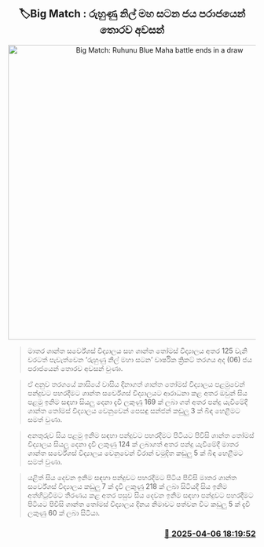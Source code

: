 <p align='center'><b><h2 align='center' title='Big Match: Ruhunu Blue Maha battle ends in a draw'>🏷Big Match : රුහුණු නිල් ම​හ සටන ජය පරාජයෙන් තොරව අවසන්</h2></b></p>
<p align='center'><img src='https://helakuru.sgp1.cdn.digitaloceanspaces.com/esana/images/lib/battle-of-the-blue-ruhuna.jpg' width='600' alt='Big Match: Ruhunu Blue Maha battle ends in a draw'></p>

> මාතර ශාන්ත සර්වේශස් විද්‍යාලය සහ ශාන්ත තෝමස් විද්‍යාල​ය අතර 125 වැනි වරටත් පැවැත්වෙන ‘රුහුණු නිල් මහා සටන’ වාර්ෂික ක්‍රිකට් තරග​ය අද (06) ජය පරාජයෙන් තොරව අවසන් වුණා.

> ඒ අනුව තරගයේ කාසියේ වාසිය දිනාගත් ශාන්ත තෝමස් විද්‍යාලය පළමුවෙන් පන්දුවට පහරදීමට ශාන්ත සර්වේශස් විද්‍යාලයට ආරාධනා කළ අතර ඔවුන් සිය පළමු ඉනිම සඳහා සියලු දෙනා දැවී ලකුණු 169 ක් ලබා ගත් අතර පන්දු යැවීමේදී ශාන්ත තෝමස් විද්‍යාලය වෙනුවෙන් පෙසඳු සන්ජන් කඩුලු 3 ක් බිඳ හෙළීමට සමත් වුණා.

> අනතුරුව සිය පළමු ඉනිම සඳහා පන්දුවට පහරදීමට පිටියට පිවිසි ශාන්ත තෝමස් විද්‍යාලය සියලු දෙනා දැවී ලකුණු 124 ක් ලබාගත් අතර පන්දු යැවීමේදී මාතර ශාන්ත සර්වේශස් විද්‍යාලය වෙනුවෙන් විරාන් චමුදිත කඩුලු 5 ක් බිඳ හෙළීමට සමත් වුණා.

> යළිත් සිය දෙවන ඉනිම සඳහා පන්දුවට පහරදීමට පිටිය පිවිසි මාතර ශාන්ත සර්වේශස් විද්‍යාලය කඩුලු 7 ක් දැවී ලකුණු 218 ක් ලබා සිටියදී සිය ඉනිම අත්හිටුවීමට තීරණය කළ අතර පසුව සිය දෙවන ඉනිම සඳහා පන්දුවට පහරදීමට පිටියට පිවිසි ශාන්ත තෝමස් විද්‍යාල​ය දිනය නිමාවට පත්වන විට කඩුලු 5 ක් දැවී ලකුණු 60 ක් ලබා සිටියා.



<h3 align='right'><a href='https://www.helakuru.lk/esana/p/109010/'>📅 2025-04-06 18:19:52</a></h3>
